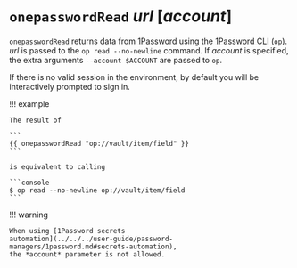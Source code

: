 # `onepasswordRead` *url* [*account*]

`onepasswordRead` returns data from [1Password](https://1password.com/) using
the [1Password CLI](https://developer.1password.com/docs/cli) (`op`). *url* is
passed to the `op read --no-newline` command. If *account* is specified, the
extra arguments `--account $ACCOUNT` are passed to `op`.

If there is no valid session in the environment, by default you will be
interactively prompted to sign in.

!!! example

    The result of

    ```
    {{ onepasswordRead "op://vault/item/field" }}
    ```

    is equivalent to calling

    ```console
    $ op read --no-newline op://vault/item/field
    ```

!!! warning

    When using [1Password secrets
    automation](../../../user-guide/password-managers/1password.md#secrets-automation),
    the *account* parameter is not allowed.
